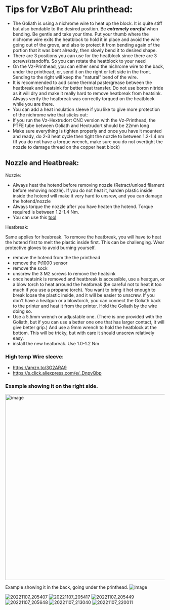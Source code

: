 # Tips for VzBoT Alu printhead:

- The Goliath is using a nichrome wire to heat up the block. It is quite stiff but also bendable to the desired position. Be ***_extremely_ careful*** when bending. Be gentle and take your time. Put your thumb where the nichrome wire exits the heatblock to hold it in place and avoid the wire going out of the grove, and also to protect it from bending again of the portion that it was bent already, then slowly bend it to desired shape. 
- There are 3 positions you can use for the heatblock since there are 3 screws/standoffs. So you can rotate the heatblock to your need
- On the Vz-Printhead, you can either send the nichrome wire to the back, under the printhead, or, send it on the right or left side in the front. Sending to the right will keep the "natural" bend of the wire.
- It is recommended to add some thermal paste/grease between the heatbreak and heatsink for better heat transfer. Do not use boron nitride as it will dry and make it really hard to remove heatbreak from heatsink. Always verify the heatbreak was correctly torqued on the heatblock while you are there.
- You can add a heat insulation sleeve if you like to give more protection of the nichrome wire that sticks out:
- If you run the Vz-Hextrudort CNC version with the Vz-Printhead, the PTFE tube between Goliath and Hextrudort should be 22mm long
- Make sure everything is tighten properly and once you have it mounted and ready, do 2-3 heat cycle then tight the nozzle to between 1.2-1.4 nm (If you do not have a torque wrench, make sure you do not overtight the nozzle to damage thread on the copper heat block)

## Nozzle and Heatbreak:
Nozzle:
- Always heat the hotend before removing nozzle (Retract/unload filament before removing nozzle). If you do not heat it, harden plastic inside inside the hotend will make it very hard to unsrew, and you can damage the hotend/nozzle 
- Always torque the nozzle after you have heaten the hotend. Torque required is between 1.2-1.4 Nm. 
- You can use this [tool](https://www.thingiverse.com/thing:4738816)

Heatbreak:

Same applies for heabreak. To remove the heatbreak, you will have to heat the hotend first to melt the plastic inside first. This can be challenging. Wear protective gloves to avoid burning yourself. 
  - remove the hotend from the the printhead
  - remove the  Pt1000 sensor
  - remove the sock
  - unscrew the 3 M2 screws to remove the heatsink
  - once heatsink is removed and heatbreak is accessible, use a heatgun, or a blow torch to heat arround the heatbreak (be careful not to heat it too much if you use a propane torch). You want to bring it hot enough to break loose the plastic inside, and it will be easier to unscrew. If you don't have a heatgun or a blowtorch, you can connect the Goliath back to the printer and heat it from the printer. Hold the Goliath by the wire doing so.
  - Use a 5.5mm wrench or adjustable one. (There is one provided with the Goliath, but if you can use a better one one that has larger contact, it will give better grip.) And use a 9mm wrench to hold the heatblock at the bottom. This will be tricky, but with care it should unscrew relatively easy.
  - install the new heatbreak. Use 1.0-1.2 Nm


### High temp Wire sleeve:
- https://amzn.to/3G2ARA9
- https://s.click.aliexpress.com/e/_DnpvQbp

### Example showing it on the right side.

<img width="587" alt="image" src="https://user-images.githubusercontent.com/37383368/211330774-17573318-2ac8-4077-9e59-f4db8dd18e41.png">


Example showing it in the back, going under the printhead.
![image](https://user-images.githubusercontent.com/37383368/208245292-aa2bffb6-cb29-4fb6-96e3-291e09dfa14b.png)


![20221107_205407](https://user-images.githubusercontent.com/37383368/207979093-63196e0d-56f3-424a-982e-e1408709f36a.jpg)
![20221107_205417](https://user-images.githubusercontent.com/37383368/207979099-c6cb17ce-aef3-4f82-851b-9f2643172785.jpg)
![20221107_205449](https://user-images.githubusercontent.com/37383368/207979102-fba86465-7fe5-4680-8fc2-2dcbefa9aa84.jpg)
![20221107_205648](https://user-images.githubusercontent.com/37383368/207979107-f9026d3d-9ea8-4a57-a937-56f9bd4a0955.jpg)
![20221107_213040](https://user-images.githubusercontent.com/37383368/207979109-92774b52-75a1-4881-99ba-b982ff06326d.jpg)
![20221107_220011](https://user-images.githubusercontent.com/37383368/207979116-aab0bb29-bc96-4824-a3e9-ac4392a51665.jpg)
